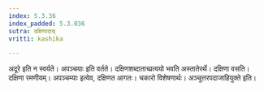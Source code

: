 ```yaml
---
index: 5.3.36
index_padded: 5.3.036
sutra: दक्षिणादाच्
vritti: kashika

---
```

अदूरे इति न स्वर्यते। अपञ्चयाः इति वर्तते। दक्षिणशब्दाताच्प्रत्ययो भवति अस्तातेरर्थे। दक्षिणा वसति। दक्षिणा रमणीयम्। अपञ्चम्याः इत्येव, दक्षिणत आगतः। चकारो विशेषणार्थः। अञ्चूत्तरपदाजाहियुक्ते इति।